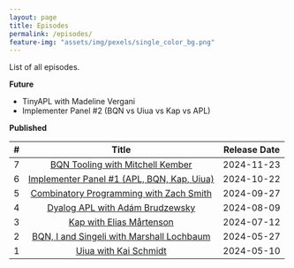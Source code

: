 ```yaml
---
layout: page
title: Episodes
permalink: /episodes/
feature-img: "assets/img/pexels/single_color_bg.png"
---
```


List of all episodes.

**Future**

- TinyAPL with Madeline Vergani
- Implementer Panel #2 (BQN vs Uiua vs Kap vs APL)

**Published**

|   #   |                                             Title                                             | Release Date |
| :---: | :-------------------------------------------------------------------------------------------: | :----------: |
|   7   |      [BQN Tooling with Mitchell Kember](https://tacittalk.com/2024/11/23/Episode-7.html)      |  2024-11-23  |
|   6   | [Implementer Panel #1 (APL, BQN, Kap, Uiua)](https://tacittalk.com/2024/10/22/Episode-6.html) |  2024-10-22  |
|   5   |  [Combinatory Programming with Zach Smith](https://tacittalk.com/2024/09/27/Episode-5.html)   |  2024-09-27  |
|   4   |      [Dyalog APL with Adám Brudzewsky](https://tacittalk.com/2024/08/09/Episode-4.html)       |  2024-08-09  |
|   3   |          [Kap with Elias Mårtenson](https://tacittalk.com/2024/07/12/Episode-3.html)          |  2024-07-12  |
|   2   | [BQN, I and Singeli with Marshall Lochbaum](https://tacittalk.com/2024/05/27/Episode-2.html)  |  2024-05-27  |
|   1   |           [Uiua with Kai Schmidt](https://tacittalk.com/2024/05/10/Episode-1.html)            |  2024-05-10  |
